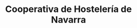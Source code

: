 ---
title: "Cooperativa de Hostelería de Navarra"
url: /burlada-burlata/cooperativa-de-hosteleria-de-navarra/
shop: supermercado
---